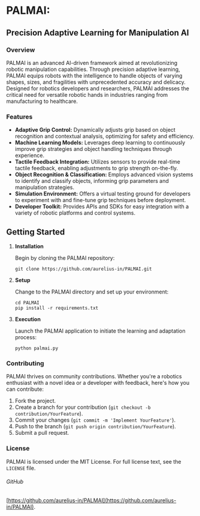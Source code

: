 # PALMAI: 
## Precision Adaptive Learning for Manipulation AI

### Overview
PALMAI is an advanced AI-driven framework aimed at revolutionizing robotic manipulation capabilities. Through precision adaptive learning, PALMAI equips robots with the intelligence to handle objects of varying shapes, sizes, and fragilities with unprecedented accuracy and delicacy. Designed for robotics developers and researchers, PALMAI addresses the critical need for versatile robotic hands in industries ranging from manufacturing to healthcare.

### Features

- **Adaptive Grip Control:** Dynamically adjusts grip based on object recognition and contextual analysis, optimizing for safety and efficiency.
- **Machine Learning Models:** Leverages deep learning to continuously improve grip strategies and object handling techniques through experience.
- **Tactile Feedback Integration:** Utilizes sensors to provide real-time tactile feedback, enabling adjustments to grip strength on-the-fly.
- **Object Recognition & Classification:** Employs advanced vision systems to identify and classify objects, informing grip parameters and manipulation strategies.
- **Simulation Environment:** Offers a virtual testing ground for developers to experiment with and fine-tune grip techniques before deployment.
- **Developer Toolkit:** Provides APIs and SDKs for easy integration with a variety of robotic platforms and control systems.

## Getting Started

1. **Installation**

    Begin by cloning the PALMAI repository:
    ```
    git clone https://github.com/aurelius-in/PALMAI.git
    ```

2. **Setup**

    Change to the PALMAI directory and set up your environment:
    ```
    cd PALMAI
    pip install -r requirements.txt
    ```

3. **Execution**

    Launch the PALMAI application to initiate the learning and adaptation process:
    ```
    python palmai.py
    ```

### Contributing

PALMAI thrives on community contributions. Whether you're a robotics enthusiast with a novel idea or a developer with feedback, here's how you can contribute:

1. Fork the project.
2. Create a branch for your contribution (`git checkout -b contribution/YourFeature`).
3. Commit your changes (`git commit -m 'Implement YourFeature'`).
4. Push to the branch (`git push origin contribution/YourFeature`).
5. Submit a pull request.

### License

PALMAI is licensed under the MIT License. For full license text, see the `LICENSE` file.

###### GitHub
[https://github.com/aurelius-in/PALMAI](https://github.com/aurelius-in/PALMAI).
